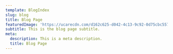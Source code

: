 ```yaml
---
template: BlogIndex
slug: blog
title: Blog Page
featuredImage: 'https://ucarecdn.com/d162c625-d042-4c13-9c92-0d75cbc55736/'
subtitle: This is the blog page subtitle.
meta:
  description: This is a meta description.
  title: Blog Page
---
```


